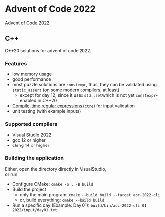 # Advent of Code 2022
[Advent of Code 2022](https://adventofcode.com/2022)

## C++

C++20 solutions for advent of code 2022.

### Features
- low memory usage
- good performance
- most puzzle solutions are `constexpr`, thus, they can be validated using `static_assert` (on some modern compilers, at least)
  - except for day 12, since it uses `std::set`which is not yet `constexpr`-enabled in C++20
- [Compile-time regular expressions (`ctre`)](https://github.com/hanickadot/compile-time-regular-expressions) for input validation
- unit testing (with example inputs)

### Supported compilers
- Visual Studio 2022
- gcc 12 or higher
- clang 14 or higher

### Building the application
Either, open the directory directly in VisualStudio,  
or run
- Configure CMake: `cmake -S . -B build`
- Build the project
   - only the main program: `cmake --build build --target aoc-2022-cli`
   - or, build everything: `cmake --build build`
- Run a specific day (Example: Day 01): `build/bin/aoc-2022-cli 01 2022/input/day01.txt`

